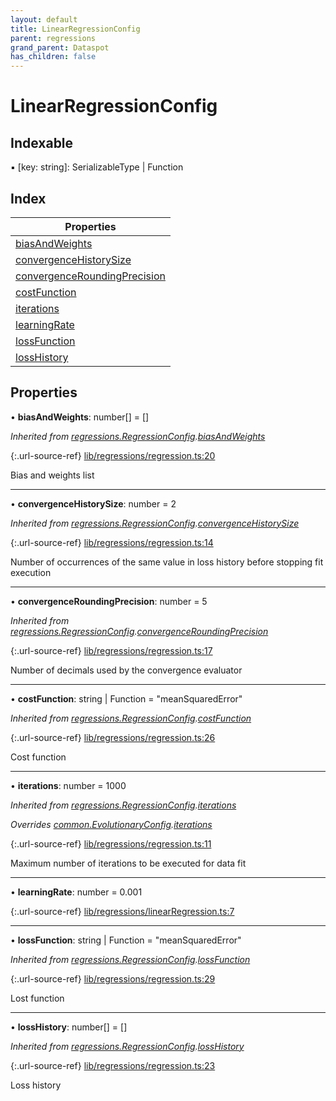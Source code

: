 ```yaml
---
layout: default
title: LinearRegressionConfig
parent: regressions
grand_parent: Dataspot
has_children: false
---
```


# LinearRegressionConfig

## Indexable

▪ [key: string]: SerializableType \| Function

## Index

| Properties |
|-----------|
| [biasAndWeights](#biasandweights) |
| [convergenceHistorySize](#convergencehistorysize) |
| [convergenceRoundingPrecision](#convergenceroundingprecision) |
| [costFunction](#costfunction) |
| [iterations](#iterations) |
| [learningRate](#learningrate) |
| [lossFunction](#lossfunction) |
| [lossHistory](#losshistory) |

## Properties

•  **biasAndWeights**: number[] = []

*Inherited from [regressions.RegressionConfig](../regressions_regressionconfig).[biasAndWeights](../regressions_regressionconfig#biasandweights)*

{:.url-source-ref}
[lib/regressions/regression.ts:20](https://github.com/ascentcore/dataspot/blob/74b97e8/lib/regressions/regression.ts#L20)

Bias and weights list

___

•  **convergenceHistorySize**: number = 2

*Inherited from [regressions.RegressionConfig](../regressions_regressionconfig).[convergenceHistorySize](../regressions_regressionconfig#convergencehistorysize)*

{:.url-source-ref}
[lib/regressions/regression.ts:14](https://github.com/ascentcore/dataspot/blob/74b97e8/lib/regressions/regression.ts#L14)

Number of occurrences of the same value in loss history before stopping fit execution

___

•  **convergenceRoundingPrecision**: number = 5

*Inherited from [regressions.RegressionConfig](../regressions_regressionconfig).[convergenceRoundingPrecision](../regressions_regressionconfig#convergenceroundingprecision)*

{:.url-source-ref}
[lib/regressions/regression.ts:17](https://github.com/ascentcore/dataspot/blob/74b97e8/lib/regressions/regression.ts#L17)

Number of decimals used by the convergence evaluator

___

•  **costFunction**: string \| Function = "meanSquaredError"

*Inherited from [regressions.RegressionConfig](../regressions_regressionconfig).[costFunction](../regressions_regressionconfig#costfunction)*

{:.url-source-ref}
[lib/regressions/regression.ts:26](https://github.com/ascentcore/dataspot/blob/74b97e8/lib/regressions/regression.ts#L26)

Cost function

___

•  **iterations**: number = 1000

*Inherited from [regressions.RegressionConfig](../regressions_regressionconfig).[iterations](../regressions_regressionconfig#iterations)*

*Overrides [common.EvolutionaryConfig](../common_evolutionaryconfig).[iterations](../common_evolutionaryconfig#iterations)*

{:.url-source-ref}
[lib/regressions/regression.ts:11](https://github.com/ascentcore/dataspot/blob/74b97e8/lib/regressions/regression.ts#L11)

Maximum number of iterations to be executed for data fit

___

•  **learningRate**: number = 0.001

{:.url-source-ref}
[lib/regressions/linearRegression.ts:7](https://github.com/ascentcore/dataspot/blob/74b97e8/lib/regressions/linearRegression.ts#L7)

___

•  **lossFunction**: string \| Function = "meanSquaredError"

*Inherited from [regressions.RegressionConfig](../regressions_regressionconfig).[lossFunction](../regressions_regressionconfig#lossfunction)*

{:.url-source-ref}
[lib/regressions/regression.ts:29](https://github.com/ascentcore/dataspot/blob/74b97e8/lib/regressions/regression.ts#L29)

Lost function

___

•  **lossHistory**: number[] = []

*Inherited from [regressions.RegressionConfig](../regressions_regressionconfig).[lossHistory](../regressions_regressionconfig#losshistory)*

{:.url-source-ref}
[lib/regressions/regression.ts:23](https://github.com/ascentcore/dataspot/blob/74b97e8/lib/regressions/regression.ts#L23)

Loss history
